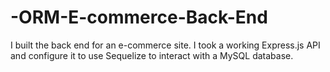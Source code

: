 # -ORM-E-commerce-Back-End
I built the back end for an e-commerce site. I took a working Express.js API and configure it to use Sequelize to interact with a MySQL database.
